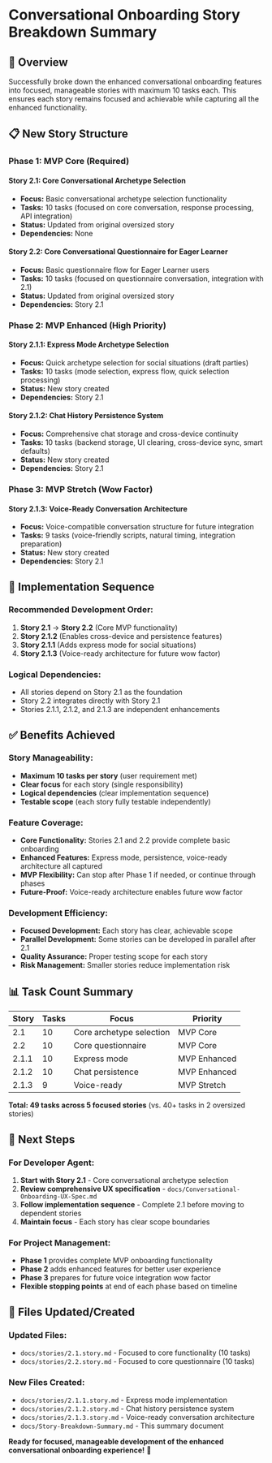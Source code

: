 # Conversational Onboarding Story Breakdown Summary

## 🎯 Overview

Successfully broke down the enhanced conversational onboarding features into focused, manageable stories with maximum 10 tasks each. This ensures each story remains focused and achievable while capturing all the enhanced functionality.

## 📋 New Story Structure

### **Phase 1: MVP Core (Required)**

#### **Story 2.1: Core Conversational Archetype Selection**
- **Focus:** Basic conversational archetype selection functionality
- **Tasks:** 10 tasks (focused on core conversation, response processing, API integration)
- **Status:** Updated from original oversized story
- **Dependencies:** None

#### **Story 2.2: Core Conversational Questionnaire for Eager Learner**
- **Focus:** Basic questionnaire flow for Eager Learner users
- **Tasks:** 10 tasks (focused on questionnaire conversation, integration with 2.1)
- **Status:** Updated from original oversized story
- **Dependencies:** Story 2.1

### **Phase 2: MVP Enhanced (High Priority)**

#### **Story 2.1.1: Express Mode Archetype Selection**
- **Focus:** Quick archetype selection for social situations (draft parties)
- **Tasks:** 10 tasks (mode selection, express flow, quick selection processing)
- **Status:** New story created
- **Dependencies:** Story 2.1

#### **Story 2.1.2: Chat History Persistence System**
- **Focus:** Comprehensive chat storage and cross-device continuity
- **Tasks:** 10 tasks (backend storage, UI clearing, cross-device sync, smart defaults)
- **Status:** New story created
- **Dependencies:** Story 2.1

### **Phase 3: MVP Stretch (Wow Factor)**

#### **Story 2.1.3: Voice-Ready Conversation Architecture**
- **Focus:** Voice-compatible conversation structure for future integration
- **Tasks:** 9 tasks (voice-friendly scripts, natural timing, integration preparation)
- **Status:** New story created
- **Dependencies:** Story 2.1

## 🔄 Implementation Sequence

### **Recommended Development Order:**

1. **Story 2.1** → **Story 2.2** (Core MVP functionality)
2. **Story 2.1.2** (Enables cross-device and persistence features)
3. **Story 2.1.1** (Adds express mode for social situations)
4. **Story 2.1.3** (Voice-ready architecture for future wow factor)

### **Logical Dependencies:**
- All stories depend on Story 2.1 as the foundation
- Story 2.2 integrates directly with Story 2.1
- Stories 2.1.1, 2.1.2, and 2.1.3 are independent enhancements

## ✅ Benefits Achieved

### **Story Manageability:**
- **Maximum 10 tasks per story** (user requirement met)
- **Clear focus** for each story (single responsibility)
- **Logical dependencies** (clear implementation sequence)
- **Testable scope** (each story fully testable independently)

### **Feature Coverage:**
- **Core Functionality:** Stories 2.1 and 2.2 provide complete basic onboarding
- **Enhanced Features:** Express mode, persistence, voice-ready architecture all captured
- **MVP Flexibility:** Can stop after Phase 1 if needed, or continue through phases
- **Future-Proof:** Voice-ready architecture enables future wow factor

### **Development Efficiency:**
- **Focused Development:** Each story has clear, achievable scope
- **Parallel Development:** Some stories can be developed in parallel after 2.1
- **Quality Assurance:** Proper testing scope for each story
- **Risk Management:** Smaller stories reduce implementation risk

## 📊 Task Count Summary

| Story | Tasks | Focus | Priority |
|-------|-------|-------|----------|
| 2.1 | 10 | Core archetype selection | MVP Core |
| 2.2 | 10 | Core questionnaire | MVP Core |
| 2.1.1 | 10 | Express mode | MVP Enhanced |
| 2.1.2 | 10 | Chat persistence | MVP Enhanced |
| 2.1.3 | 9 | Voice-ready | MVP Stretch |

**Total: 49 tasks across 5 focused stories** (vs. 40+ tasks in 2 oversized stories)

## 🎯 Next Steps

### **For Developer Agent:**
1. **Start with Story 2.1** - Core conversational archetype selection
2. **Review comprehensive UX specification** - `docs/Conversational-Onboarding-UX-Spec.md`
3. **Follow implementation sequence** - Complete 2.1 before moving to dependent stories
4. **Maintain focus** - Each story has clear scope boundaries

### **For Project Management:**
- **Phase 1** provides complete MVP onboarding functionality
- **Phase 2** adds enhanced features for better user experience
- **Phase 3** prepares for future voice integration wow factor
- **Flexible stopping points** at end of each phase based on timeline

## 📝 Files Updated/Created

### **Updated Files:**
- `docs/stories/2.1.story.md` - Focused to core functionality (10 tasks)
- `docs/stories/2.2.story.md` - Focused to core questionnaire (10 tasks)

### **New Files Created:**
- `docs/stories/2.1.1.story.md` - Express mode implementation
- `docs/stories/2.1.2.story.md` - Chat history persistence system
- `docs/stories/2.1.3.story.md` - Voice-ready conversation architecture
- `docs/Story-Breakdown-Summary.md` - This summary document

**Ready for focused, manageable development of the enhanced conversational onboarding experience!** 🚀
